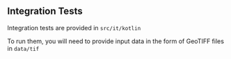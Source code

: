 ## Integration Tests

Integration tests are provided in `src/it/kotlin`

To run them, you will need to provide input data in the form of GeoTIFF files in `data/tif`